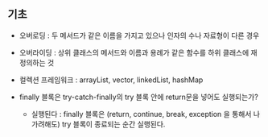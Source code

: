 ## 기초

* 오버로딩 : 두 메서드가 같은 이름을 가지고 있으나 인자의 수나 자료형이 다른 경우
* 오버라이딩 : 상위 클래스의 메서드와 이름과 용례가 같은 함수를 하위 클래스에 재정의하는 것
* 컬렉션 프레임워크 : arrayList, vector, linkedList, hashMap

* finally 블록은 try-catch-finally의 try 블록 안에 return문을 넣어도 실행되는가?
  * 실행된다 : finally 블록은 (return, continue, break, exception 을 통해서 나가려해도)
    try 블록이 종료되는 순간 실행된다. 
